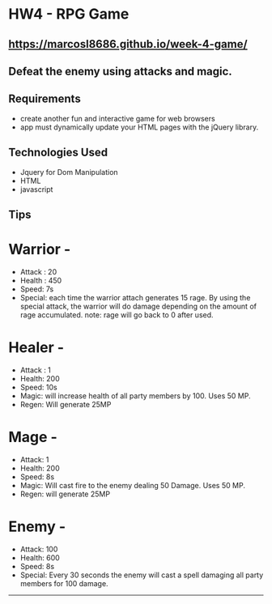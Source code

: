# HW4 - RPG Game

## https://marcosl8686.github.io/week-4-game/

## Defeat the enemy using attacks and magic. 

## Requirements
- create another fun and interactive game for web browsers
- app must dynamically update your HTML pages with the jQuery library.


## Technologies Used
- Jquery for Dom Manipulation
- HTML
- javascript


## Tips

# Warrior - 
- Attack : 20
- Health : 450
- Speed: 7s
- Special: each time the warrior attach generates 15 rage. By using the special attack, the warrior will do damage depending on the amount of rage accumulated. note: rage will go back to 0 after used.
# Healer -
- Attack : 1
- Health: 200
- Speed: 10s
- Magic: will increase health of all party members by 100. Uses 50 MP.
- Regen: Will generate 25MP
# Mage -
- Attack: 1
- Health: 200
- Speed: 8s
- Magic: Will cast fire to the enemy dealing 50 Damage. Uses 50 MP.
- Regen: will generate 25MP

# Enemy -
 - Attack: 100
 - Health: 600
 - Speed: 8s
 - Special: Every 30 seconds the enemy will cast a spell damaging all party members for 100 damage.
 
-------------
